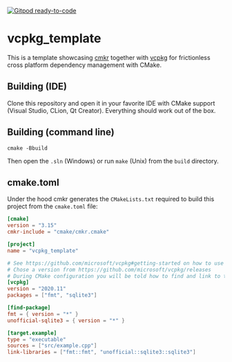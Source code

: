[![Gitpod ready-to-code](https://img.shields.io/badge/Gitpod-ready--to--code-blue?logo=gitpod)](https://gitpod.io/from-referrer/)

# vcpkg_template

This is a template showcasing [cmkr](https://github.com/build-cpp/cmkr) together with [vcpkg](https://github.com/microsoft/vcpkg) for frictionless cross platform dependency management with CMake.

## Building (IDE)

Clone this repository and open it in your favorite IDE with CMake support (Visual Studio, CLion, Qt Creator). Everything should work out of the box.

## Building (command line)

```
cmake -Bbuild
```

Then open the `.sln` (Windows) or run `make` (Unix) from the `build` directory.

## cmake.toml

Under the hood cmkr generates the `CMakeLists.txt` required to build this project from the `cmake.toml` file:

```toml
[cmake]
version = "3.15"
cmkr-include = "cmake/cmkr.cmake"

[project]
name = "vcpkg_template"

# See https://github.com/microsoft/vcpkg#getting-started on how to use vcpkg
# Chose a version from https://github.com/microsoft/vcpkg/releases
# During CMake configuration you will be told how to find and link to the packages
[vcpkg]
version = "2020.11"
packages = ["fmt", "sqlite3"]

[find-package]
fmt = { version = "*" }
unofficial-sqlite3 = { version = "*" }

[target.example]
type = "executable"
sources = ["src/example.cpp"]
link-libraries = ["fmt::fmt", "unofficial::sqlite3::sqlite3"]
```
